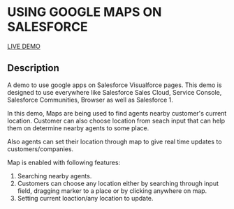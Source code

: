 # USING GOOGLE MAPS ON SALESFORCE

[LIVE DEMO](https://salesforce-google-maps-demo.herokuapp.com/)

Description
-----------

A demo to use google apps on Salesforce Visualforce pages. This demo is designed to use everywhere like Salesforce Sales Cloud, Service Console, Salesforce Communities, Browser as well as Salesforce 1.  

In this demo, Maps are being used to find agents nearby customer's current location. Customer can also choose location from seach input that can help them on determine nearby agents to some place.   

Also agents can set their location through map to give real time updates to customers/companies.    

Map is enabled with following features:  
1. Searching nearby agents.  
2. Customers can choose any location either by searching through input field, dragging marker to a place or by clicking anywhere on map.  
3. Setting current loaction/any location to update.